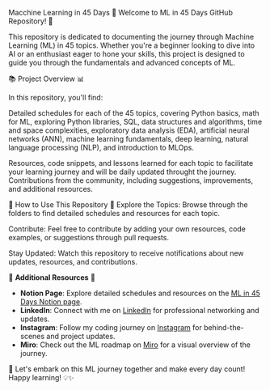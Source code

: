 Macchine Learning in 45 Days
🚀 Welcome to ML in 45 Days GitHub Repository! 🌟

This repository is dedicated to documenting the journey through Machine Learning (ML) in 45 topics. Whether you're a beginner looking to dive into AI or an enthusiast eager to hone your skills, this project is designed to guide you through the fundamentals and advanced concepts of ML.

📚 Project Overview 📊

In this repository, you'll find:

Detailed schedules for each of the 45 topics, covering 
Python basics,
math for ML, 
exploring Python libraries, 
SQL, 
data structures and algorithms, 
time and space complexities, 
exploratory data analysis (EDA), 
artificial neural networks (ANN), 
machine learning fundamentals, 
deep learning, 
natural language processing (NLP), 
and introduction to MLOps.

Resources, code snippets, and lessons learned for each topic to facilitate your learning journey and will be daily updated throught the journey.
Contributions from the community, including suggestions, improvements, and additional resources.


🎯 How to Use This Repository 🚩
Explore the Topics: Browse through the folders to find detailed schedules and resources for each topic.

Contribute: Feel free to contribute by adding your own resources, code examples, or suggestions through pull requests.

Stay Updated: Watch this repository to receive notifications about new updates, resources, and contributions.

📌 **Additional Resources** 🌟

- **Notion Page**: Explore detailed schedules and resources on the [ML in 45 Days Notion page](https://www.notion.so/PLANNER-2177db6c95c645ec816d3f8968468992?pvs=4).
- **LinkedIn**: Connect with me on [LinkedIn](https://www.linkedin.com/in/varundronamraju/) for professional networking and updates.
- **Instagram**: Follow my coding journey on [Instagram](https://www.instagram.com/varunn.code/) for behind-the-scenes and project updates.
- **Miro**: Check out the ML roadmap on [Miro](https://miro.com/welcomeonboard/M3dVOXZaQmZBWVVyamlpZ210bVZXUmFuMEk2aTQ0cmVBckRoYzBWZXhrY1F4ZXh1UXVsbjd1MXVpcE1vNUgyeHwzNDU4NzY0NTg2MzU2NTM2MTQwfDI=?share_link_id=860088113895) for a visual overview of the journey.


🌟 Let's embark on this ML journey together and make every day count! Happy learning! 💡✨
